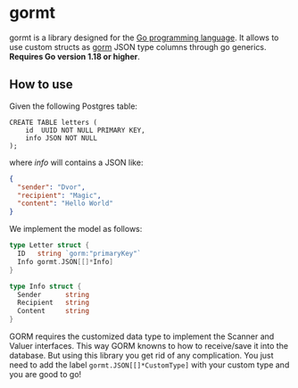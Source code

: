 # gormt

gormt is a library designed for the [Go programming language](https://go.dev/). It allows to use custom structs as [gorm](https://gorm.io/index.html) JSON type columns through go generics. **Requires Go version 1.18 or higher**.

## How to use

Given the following Postgres table:

``` postgres
CREATE TABLE letters (
	id  UUID NOT NULL PRIMARY KEY,
	info JSON NOT NULL
);
```

where *info* will contains a JSON like:

``` json
{ 
  "sender": "Dvor",
  "recipient": "Magic",
  "content": "Hello World"
}
```

We implement the model as follows:

``` go
type Letter struct {
  ID   string `gorm:"primaryKey"`
  Info gormt.JSON[[]*Info]
}

type Info struct {
  Sender      string
  Recipient   string
  Content     string
}
```

GORM requires the customized data type to implement the Scanner and Valuer interfaces. This way GORM knowns to how to receive/save it into the database. But using this library you get rid of any complication. You just need to add the label `gormt.JSON[[]*CustomType]` with your custom type and you are good to go!
